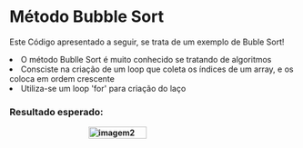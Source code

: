 
<h1> Método Bubble Sort</h1>

<p> Este Código apresentado a seguir, se trata de um exemplo de Buble Sort! </p>

<li> O método Bublle Sort é muito conhecido se tratando de algoritmos </li>
<li> Consciste na criação de um loop que coleta os índices de um array, e os coloca em ordem crescente</li>
<li> Utiliza-se um loop 'for' para criação do laço </li>

<b> <h3> Resultado esperado: </h3> <b>

<div style="display:flex; justify-content: center;">
    <img src="https://github.com/DanielProgrammer64/Bubble_sort/assets/103775773/cce24064-d1d4-485d-994c-aba07d78921b" alt="imagem2" style="width:45%;">
</div>

 


